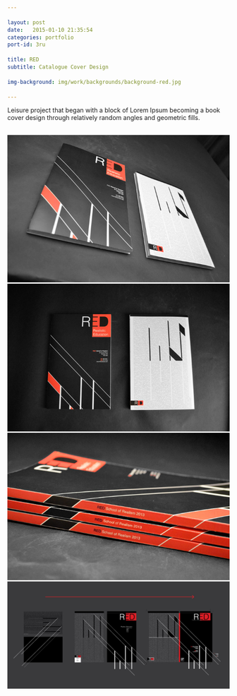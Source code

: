 ```yaml
---

layout: post
date:   2015-01-10 21:35:54
categories: portfolio
port-id: 3ru

title: RED
subtitle: Catalogue Cover Design

img-background: img/work/backgrounds/background-red.jpg

---
```


Leisure project that began with a block of Lorem Ipsum becoming a book cover design through relatively random angles and geometric fills.

<div class="image-container">
    <img class="clear" src=""/>
    <img class="w2" src="./img/work/red/red-angle.jpg"/>
    <img class="w2" src="./img/work/red/red-front.jpg"/>
    <img class="w2" src="./img/work/red/red-spine.jpg"/>
    <img class="w4" src="./img/work/red/red-process.jpg"/>
</div>